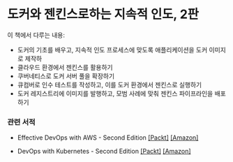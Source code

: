 # 도커와 젠킨스로하는 지속적 인도, 2판


이 책에서 다루는 내용:
* 도커의 기초를 배우고, 지속적 인도 프로세스에 맞도록 애플리케이션을 도커 이미지로 제작하
* 클라우드 환경에서 젠킨스를 활용하기
* 쿠버네티스로 도커 서버 풀을 확장하기
* 큐컴버로 인수 테스트를 작성하고, 이를 도커 환경에서 젠킨스로 실행하기
* 도커 레지스트리에 이미지를 발행하고, 모범 사례에 맞춰 젠킨스 파이프라인을 배포하기


### 관련 서적
* Effective DevOps with AWS - Second Edition [[Packt]](https://www.packtpub.com/virtualization-and-cloud/effective-devops-aws-second-edition?utm_source=github&utm_medium=repository&utm_campaign=9781789539974) [[Amazon]](https://www.amazon.com/dp/1789539978)

* DevOps with Kubernetes - Second Edition [[Packt]](https://www.packtpub.com/virtualization-and-cloud/devops-kubernetes-second-edition?utm_source=github&utm_medium=repository&utm_campaign=9781789533996) [[Amazon]](https://www.amazon.com/dp/1789533996)

